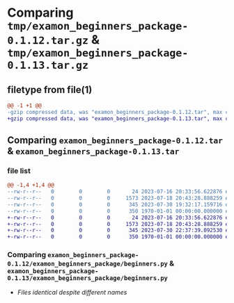 # Comparing `tmp/examon_beginners_package-0.1.12.tar.gz` & `tmp/examon_beginners_package-0.1.13.tar.gz`

## filetype from file(1)

```diff
@@ -1 +1 @@
-gzip compressed data, was "examon_beginners_package-0.1.12.tar", max compression
+gzip compressed data, was "examon_beginners_package-0.1.13.tar", max compression
```

## Comparing `examon_beginners_package-0.1.12.tar` & `examon_beginners_package-0.1.13.tar`

### file list

```diff
@@ -1,4 +1,4 @@
--rw-r--r--   0        0        0       24 2023-07-16 20:33:56.622876 examon_beginners_package-0.1.12/examon_beginners_package/__init__.py
--rw-r--r--   0        0        0     1573 2023-07-18 20:43:28.888259 examon_beginners_package-0.1.12/examon_beginners_package/beginners.py
--rw-r--r--   0        0        0      345 2023-07-30 19:32:17.159716 examon_beginners_package-0.1.12/pyproject.toml
--rw-r--r--   0        0        0      350 1970-01-01 00:00:00.000000 examon_beginners_package-0.1.12/PKG-INFO
+-rw-r--r--   0        0        0       24 2023-07-16 20:33:56.622876 examon_beginners_package-0.1.13/examon_beginners_package/__init__.py
+-rw-r--r--   0        0        0     1573 2023-07-18 20:43:28.888259 examon_beginners_package-0.1.13/examon_beginners_package/beginners.py
+-rw-r--r--   0        0        0      345 2023-07-30 22:37:39.092530 examon_beginners_package-0.1.13/pyproject.toml
+-rw-r--r--   0        0        0      350 1970-01-01 00:00:00.000000 examon_beginners_package-0.1.13/PKG-INFO
```

### Comparing `examon_beginners_package-0.1.12/examon_beginners_package/beginners.py` & `examon_beginners_package-0.1.13/examon_beginners_package/beginners.py`

 * *Files identical despite different names*

